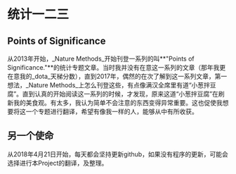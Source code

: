 # 统计一二三

## Points of Significance

从2013年开始，_Nature Methods_开始刊登一系列的叫**"Points of Significance."**的统计专题文章。当时我并没有在意这一系列的文章（那年我更在意我的_dota_天梯分数），直到2017年，偶然的在次了解到这一系列文章，第一想法，_Nature Methods_上怎么刊登这些，有点像满汉全席里有道“小葱拌豆腐”。直到认真的开始阅读这一系列的时候，才发现，原来这道“小葱拌豆腐”在刷新我的美食观。有太多，我认为简单不会注意的东西变得异常重要。这也促使我想要将这一个专题进行翻译，希望有像我一样的人，能够从中有所收获。

## 另一个使命

从2018年4月21日开始，每天都会坚持更新github，如果没有程序的更新，可能会选择进行本Project的翻译，及整理。


